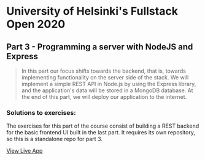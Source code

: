 # University of Helsinki's Fullstack Open 2020 

## Part 3 - Programming a server with NodeJS and Express

> In this part our focus shifts towards the backend, that is, towards implementing functionality on the server side of the stack. We will implement a simple REST API in Node.js by using the Express library, and the application's data will be stored in a MongoDB database. At the end of this part, we will deploy our application to the internet.

### Solutions to exercises:

The exercises for this part of the course consist of building a REST backend for the basic frontend UI built in the last part.
It requires its own repository, so this is a standalone repo for part 3.

[View Live App](https://agile-caverns-07500.herokuapp.com/)
